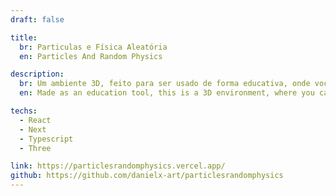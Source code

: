 ```yaml
---
draft: false

title:
  br: Particulas e Física Aleatória
  en: Particles And Random Physics

description:
  br: Um ambiente 3D, feito para ser usado de forma educativa, onde você pode interagir com um sistema de partículas que possuem comportamentos físicos aleatórios, além de rápidas descrições.
  en: Made as an education tool, this is a 3D environment, where you can interact with a particle system behaving in accord to some random physics that comes with a short description.

techs:
  - React
  - Next
  - Typescript
  - Three

link: https://particlesrandomphysics.vercel.app/
github: https://github.com/danielx-art/particlesrandomphysics
---
```

